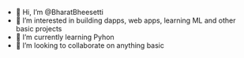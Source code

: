 - 👋 Hi, I’m @BharatBheesetti
- 👀 I’m interested in building dapps, web apps, learning ML and other basic projects 
- 🌱 I’m currently learning Pyhon
- 💞️ I’m looking to collaborate on anything basic


<!---
BharatBheesetti/BharatBheesetti is a ✨ special ✨ repository because its `README.md` (this file) appears on your GitHub profile.
You can click the Preview link to take a look at your changes.
--->
